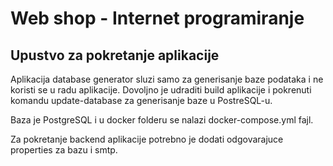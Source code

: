 # Web shop - Internet programiranje

## Upustvo za pokretanje aplikacije

Aplikacija database generator sluzi samo za generisanje baze podataka
i ne koristi se u radu aplikacije. Dovoljno je udraditi build aplikacije
i pokrenuti komandu update-database za generisanje baze u PostreSQL-u.

Baza je PostgreSQL i u docker folderu se nalazi docker-compose.yml fajl.

Za pokretanje backend aplikacije potrebno je dodati odgovarajuce properties
za bazu i smtp.
